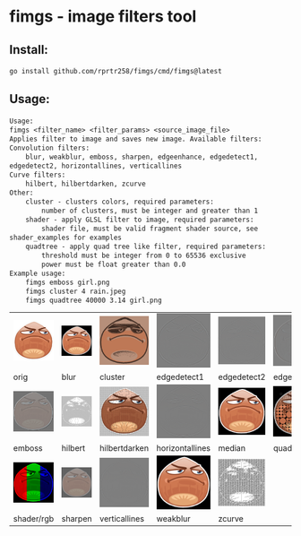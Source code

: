 # fimgs - image filters tool

## Install:
```bash
go install github.com/rprtr258/fimgs/cmd/fimgs@latest
```

## Usage:
```
Usage:
fimgs <filter_name> <filter_params> <source_image_file>
Applies filter to image and saves new image. Available filters:
Convolution filters:
	blur, weakblur, emboss, sharpen, edgeenhance, edgedetect1, edgedetect2, horizontallines, verticallines
Curve filters:
	hilbert, hilbertdarken, zcurve
Other:
	cluster - clusters colors, required parameters:
		number of clusters, must be integer and greater than 1
	shader - apply GLSL filter to image, required parameters:
		shader file, must be valid fragment shader source, see shader_examples for examples
	quadtree - apply quad tree like filter, required parameters:
		threshold must be integer from 0 to 65536 exclusive
		power must be float greater than 0.0
Example usage:
	fimgs emboss girl.png
	fimgs cluster 4 rain.jpeg
	fimgs quadtree 40000 3.14 girl.png
```

|||||||
|-|-|-|-|-|-|
|![](img/static/orig.png)|![](img/static/blur.png)|![](img/static/cluster.png)|![](img/static/edgedetect1.png)|![](img/static/edgedetect2.png)|![](img/static/edgeenhance.png)|
|orig|blur|cluster|edgedetect1|edgedetect2|edgeenhance|
|![](img/static/emboss.png)|![](img/static/hilbert.png)|![](img/static/hilbertdarken.png)|![](img/static/horizontallines.png)|![](img/static/median.png)|![](img/static/quadtree.png)|
|emboss|hilbert|hilbertdarken|horizontallines|median|quadtree|
|![](img/static/shader_rgb.png)|![](img/static/sharpen.png)|![](img/static/verticallines.png)|![](img/static/weakblur.png)|![](img/static/zcurve.png)|||||
|shader/rgb|sharpen|verticallines|weakblur|zcurve|||||

